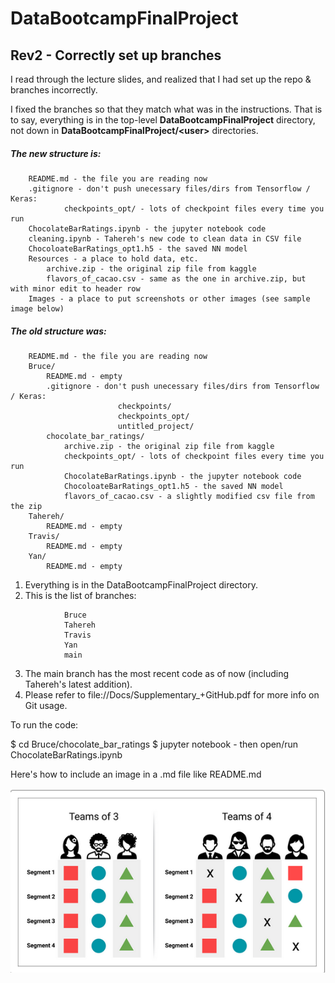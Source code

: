 # DataBootcampFinalProject

## Rev2 - Correctly set up branches

I read through the lecture slides, and realized that I had set up the repo & branches incorrectly.

I fixed the branches so that they match what was in the instructions. That is to say, everything is in the top-level **DataBootcampFinalProject** directory, not down in **DataBootcampFinalProject/\<user\>** directories.

##### The new structure is:

		README.md - the file you are reading now
		.gitignore - don't push unecessary files/dirs from Tensorflow / Keras:
				checkpoints_opt/ - lots of checkpoint files every time you run
		ChocolateBarRatings.ipynb - the jupyter notebook code
		cleaning.ipynb - Tahereh's new code to clean data in CSV file
		ChocoloateBarRatings_opt1.h5 - the saved NN model
		Resources - a place to hold data, etc.
			archive.zip - the original zip file from kaggle
			flavors_of_cacao.csv - same as the one in archive.zip, but with minor edit to header row
		Images - a place to put screenshots or other images (see sample image below)


##### The old structure was:

		README.md - the file you are reading now
		Bruce/
			README.md - empty
			.gitignore - don't push unecessary files/dirs from Tensorflow / Keras:
							checkpoints/
							checkpoints_opt/
							untitled_project/
			chocolate_bar_ratings/
				archive.zip - the original zip file from kaggle
				checkpoints_opt/ - lots of checkpoint files every time you run
				ChocolateBarRatings.ipynb - the jupyter notebook code
				ChocoloateBarRatings_opt1.h5 - the saved NN model
				flavors_of_cacao.csv - a slightly modified csv file from the zip
		Tahereh/
			README.md - empty
		Travis/
			README.md - empty
		Yan/
			README.md - empty

1. Everything is in the DataBootcampFinalProject directory.
2. This is the list of branches:
```
			Bruce
			Tahereh
			Travis
			Yan
			main
```
3. The main branch has the most recent code as of now (including Tahereh's latest addition).
4. Please refer to file://Docs/Supplementary_+GitHub.pdf for more info on Git usage.

To run the code:

$ cd Bruce/chocolate_bar_ratings
$ jupyter notebook - then open/run ChocolateBarRatings.ipynb


Here's how to include an image in a .md file like README.md

![roles.png](Images/roles.png)
